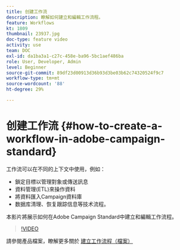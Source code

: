 ```yaml
---
title: 创建工作流
description: 瞭解如何建立和編輯工作流程。
feature: Workflows
kt: 1809
thumbnail: 23937.jpg
doc-type: feature video
activity: use
team: DOC
exl-id: da1ba3a1-c27c-458e-ba96-5bc1aef486ba
role: User, Developer, Admin
level: Beginner
source-git-commit: 89df23d00913d36b93d3be03b62c74320524f9c7
workflow-type: tm+mt
source-wordcount: '88'
ht-degree: 29%

---
```


# 创建工作流 {#how-to-create-a-workflow-in-adobe-campaign-standard}

工作流可以在不同的上下文中使用，例如：

* 鎖定目標以管理對象或傳送訊息
* 資料管理(ETL)來操作資料
* 將資料匯入Campaign資料庫
* 数据库清理、恢复跟踪信息等技术流程。

本影片將展示如何在Adobe Campaign Standard中建立和編輯工作流程。

>[!VIDEO](https://video.tv.adobe.com/v/23937?quality=12&learn=on)

請參閱產品檔案，瞭解更多關於 [建立工作流程（檔案）](https://experienceleague.adobe.com/docs/campaign-standard/using/managing-processes-and-data/workflow-general-operation/building-a-workflow.html)
